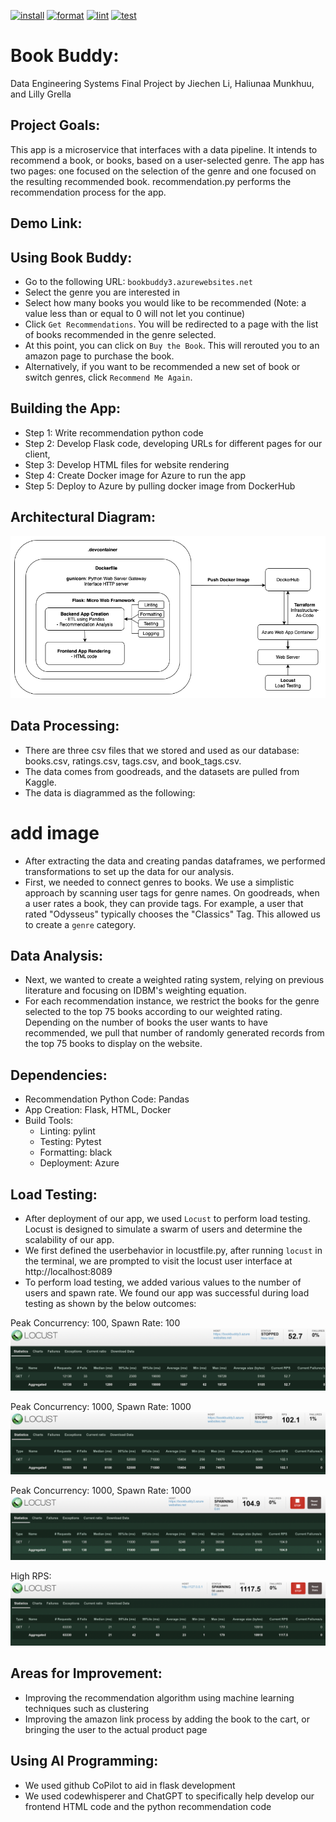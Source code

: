[![install](https://github.com/nogibjj/Final_LG_JL_KM/actions/workflows/install.yml/badge.svg)](https://github.com/nogibjj/Final_LG_JL_KM/actions/workflows/install.yml) [![format](https://github.com/nogibjj/Final_LG_JL_KM/actions/workflows/format.yml/badge.svg)](https://github.com/nogibjj/Final_LG_JL_KM/actions/workflows/format.yml) [![lint](https://github.com/nogibjj/Final_LG_JL_KM/actions/workflows/lint.yml/badge.svg)](https://github.com/nogibjj/Final_LG_JL_KM/actions/workflows/lint.yml)  [![test](https://github.com/nogibjj/Final_LG_JL_KM/actions/workflows/test.yml/badge.svg)](https://github.com/nogibjj/Final_LG_JL_KM/actions/workflows/test.yml)

# Book Buddy: 
Data Engineering Systems Final Project by Jiechen Li, Haliunaa Munkhuu, and Lilly Grella

## Project Goals:

This app is a microservice that interfaces with a data pipeline. It intends to recommend a book, or books, based on a user-selected genre. 
The app has two pages: one focused on the selection of the genre and one focused on the resulting recommended book.
recommendation.py performs the recommendation process for the app.

## Demo Link:

## Using Book Buddy:

* Go to the following URL: `bookbuddy3.azurewebsites.net`
* Select the genre you are interested in
* Select how many books you would like to be recommended (Note: a value less than or equal to 0 will not let you continue)
* Click `Get Recommendations`. You will be redirected to a page with the list of books recommended in the genre selected.
* At this point, you can click on `Buy the Book`. This will rerouted you to an amazon page to purchase the book.
* Alternatively, if you want to be recommended a new set of book or switch genres, click `Recommend Me Again`.

## Building the App:
* Step 1: Write recommendation python code
* Step 2: Develop Flask code, developing URLs for different pages for our client, 
* Step 3: Develop HTML files for website rendering
* Step 4: Create Docker image for Azure to run the app
* Step 5: Deploy to Azure by pulling docker image from DockerHub

## Architectural Diagram:

![arch](imgs/archDiagram.drawio.png)

## Data Processing:
* There are three csv files that we stored and used as our database: books.csv, ratings.csv, tags.csv, and book_tags.csv.
 * The data comes from goodreads, and the datasets are pulled from Kaggle.
* The data is diagrammed as the following:
# add image
* After extracting the data and creating pandas dataframes, we performed transformations to set up the data for our analysis.
* First, we needed to connect genres to books. We use a simplistic approach by scanning user tags for genre names. On goodreads, when a user rates a book, they can provide tags. For example, a user that rated "Odysseus" typically chooses the "Classics" Tag. This allowed us to create a `genre` category.

## Data Analysis:
* Next, we wanted to create a weighted rating system, relying on previous literature and focusing on IDBM's weighting equation.
* For each recommendation instance, we restrict the books for the genre selected to the top 75 books according to our weighted rating. Depending on the number of books the user wants to have recommended, we pull that number of randomly generated records from the top 75 books to display on the website.     

## Dependencies:
* Recommendation Python Code: Pandas
* App Creation: Flask, HTML, Docker
* Build Tools: 
  * Linting: pylint
  * Testing: Pytest
  * Formatting: black
  * Deployment: Azure
 
 ## Load Testing:
 * After deployment of our app, we used `Locust` to perform load testing. Locust is designed to simulate a swarm of users and determine the scalability of our app.
 * We first defined the userbehavior in locustfile.py, after running `locust` in the terminal, we are prompted to visit the locust user interface at http://localhost:8089
 * To perform load testing, we added various values to the number of users and spawn rate. We found our app was successful during load testing as shown by the below outcomes:

Peak Concurrency: 100, Spawn Rate: 100
![L_100_100](imgs/L_100_100.png)

Peak Concurrency: 1000, Spawn Rate: 1000
![L1000_1000](imgs/L1000_1000.png)

Peak Concurrency: 1000, Spawn Rate: 1000
![L_10000_1](imgs/L_10000_1.png)

High RPS:
![RPS_1000](imgs/RPS_1000+.png)

## Areas for Improvement:
* Improving the recommendation algorithm using machine learning techniques such as clustering
* Improving the amazon link process by adding the book to the cart, or bringing the user to the actual product page

## Using AI Programming: 
* We used github CoPilot to aid in flask development
* We used codewhisperer and ChatGPT to specifically help develop our frontend HTML code and the python recommendation code
